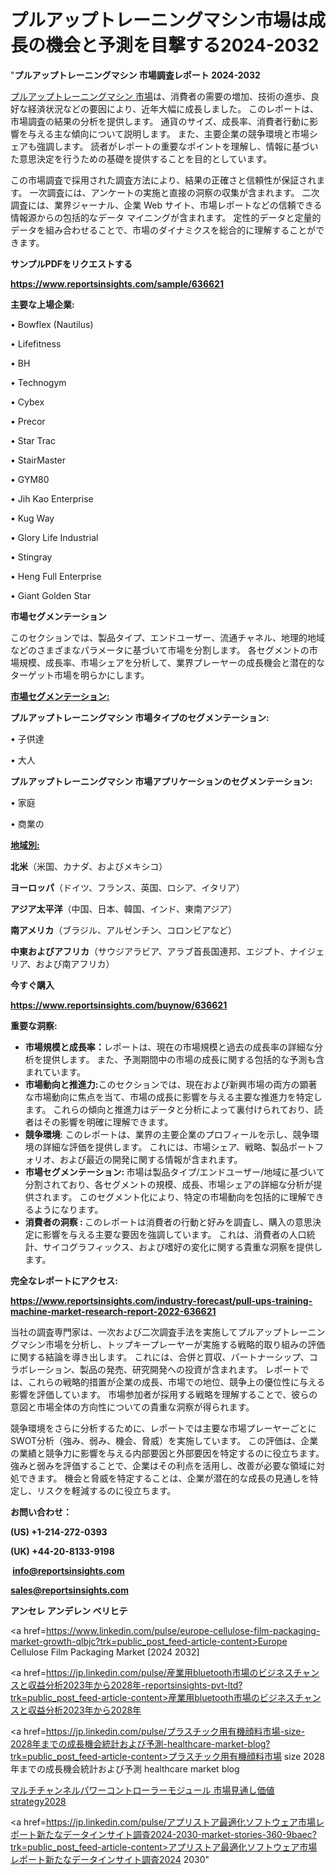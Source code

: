 # プルアップトレーニングマシン市場は成長の機会と予測を目撃する2024-2032

"<strong>プルアップトレーニングマシン 市場調査レポート 2024-2032</strong>

<a href=https://www.reportsinsights.com/sample/636621>プルアップトレーニングマシン 市場</a>は、消費者の需要の増加、技術の進歩、良好な経済状況などの要因により、近年大幅に成長しました。 このレポートは、市場調査の結果の分析を提供します。 通貨のサイズ、成長率、消費者行動に影響を与える主な傾向について説明します。 また、主要企業の競争環境と市場シェアも強調します。 読者がレポートの重要なポイントを理解し、情報に基づいた意思決定を行うための基礎を提供することを目的としています。

この市場調査で採用された調査方法により、結果の正確さと信頼性が保証されます。 一次調査には、アンケートの実施と直接の洞察の収集が含まれます。 二次調査には、業界ジャーナル、企業 Web サイト、市場レポートなどの信頼できる情報源からの包括的なデータ マイニングが含まれます。 定性的データと定量的データを組み合わせることで、市場のダイナミクスを総合的に理解することができます。

<strong><b>サンプルPDFをリクエストする</b></strong>

<a href=https://www.reportsinsights.com/sample/636621><strong><u>https://www.reportsinsights.com/sample/636621</u></strong></a>

<strong>主要な上場企業:</strong>

• Bowflex (Nautilus)

• Lifefitness

• BH

• Technogym

• Cybex

• Precor

• Star Trac

• StairMaster

• GYM80

• Jih Kao Enterprise

• Kug Way

• Glory Life Industrial

• Stingray

• Heng Full Enterprise

• Giant Golden Star

<strong>市場セグメンテーション</strong>

このセクションでは、製品タイプ、エンドユーザー、流通チャネル、地理的地域などのさまざまなパラメータに基づいて市場を分割します。 各セグメントの市場規模、成長率、市場シェアを分析して、業界プレーヤーの成長機会と潜在的なターゲット市場を明らかにします。

<strong><u>市場セグメンテーション</u></strong><strong><u>:</u></strong>

<strong>プルアップトレーニングマシン 市場タイプのセグメンテーション:</strong>

• 子供達

• 大人

<strong>プルアップトレーニングマシン 市場アプリケーションのセグメンテーション:</strong>

• 家庭

• 商業の

<strong><u>地域別</u></strong><strong><u>:</u></strong>

<strong>北米</strong>（米国、カナダ、およびメキシコ）

<strong>ヨーロッパ</strong>（ドイツ、フランス、英国、ロシア、イタリア）

<strong>アジア太平洋</strong>（中国、日本、韓国、インド、東南アジア）

<strong>南アメリカ</strong>（ブラジル、アルゼンチン、コロンビアなど）

<strong>中東およびアフリカ</strong>（サウジアラビア、アラブ首長国連邦、エジプト、ナイジェリア、および南アフリカ）

<strong>今すぐ購入</strong>

<a href=https://www.reportsinsights.com/buynow/636621><strong><u>https://www.reportsinsights.com/buynow/636621</u></strong></a>

<strong>重要な洞察:</strong>
<ul>
  <li><strong>市場規模と成長率：</strong>レポートは、現在の市場規模と過去の成長率の詳細な分析を提供します。 また、予測期間中の市場の成長に関する包括的な予測も含まれています。</li>
  <li><strong>市場動向と推進力:</strong>このセクションでは、現在および新興市場の両方の顕著な市場動向に焦点を当て、市場の成長に影響を与える主要な推進力を特定します。 これらの傾向と推進力はデータと分析によって裏付けられており、読者はその影響を明確に理解できます。</li>
  <li><strong>競争環境</strong>: このレポートは、業界の主要企業のプロフィールを示し、競争環境の詳細な評価を提供します。 これには、市場シェア、戦略、製品ポートフォリオ、および最近の開発に関する情報が含まれます。</li>
  <li><strong>市場セグメンテーション: </strong>市場は製品タイプ/エンドユーザー/地域に基づいて分割されており、各セグメントの規模、成長、市場シェアの詳細な分析が提供されます。 このセグメント化により、特定の市場動向を包括的に理解できるようになります。</li>
  <li><strong>消費者の洞察 : </strong>このレポートは消費者の行動と好みを調査し、購入の意思決定に影響を与える主要な要因を強調しています。 これは、消費者の人口統計、サイコグラフィックス、および嗜好の変化に関する貴重な洞察を提供します。</li>
</ul>
<strong>完全なレポートにアクセス:</strong>

<a href=https://www.reportsinsights.com/industry-forecast/pull-ups-training-machine-market-research-report-2022-636621><strong><u><b>https://www.reportsinsights.com/industry-forecast/pull-ups-training-machine-market-research-report-2022-636621</b></u></strong></a>

当社の調査専門家は、一次および二次調査手法を実施してプルアップトレーニングマシン市場を分析し、トップキープレーヤーが実施する戦略的取り組みの評価に関する結論を導き出します。 これには、合併と買収、パートナーシップ、コラボレーション、製品の発売、研究開発への投資が含まれます。 レポートでは、これらの戦略的措置が企業の成長、市場での地位、競争上の優位性に与える影響を評価しています。 市場参加者が採用する戦略を理解することで、彼らの意図と市場全体の方向性についての貴重な洞察が得られます。

競争環境をさらに分析するために、レポートでは主要な市場プレーヤーごとにSWOT分析（強み、弱み、機会、脅威）を実施しています。 この評価は、企業の業績と競争力に影響を与える内部要因と外部要因を特定するのに役立ちます。 強みと弱みを評価することで、企業はその利点を活用し、改善が必要な領域に対処できます。 機会と脅威を特定することは、企業が潜在的な成長の見通しを特定し、リスクを軽減するのに役立ちます。

<strong>お問い合わせ：</strong>

<strong>(US) +1-214-272-0393</strong>

<strong>(UK) +44-20-8133-9198</strong>

<strong> </strong><a href=info@reportsinsights.com><strong><u>info@reportsinsights.com</u></strong></a>

<a href=sales@reportsinsights.com><strong><u>sales@reportsinsights.com</u></strong></a>

<strong>アンセレ アンデレン ベリヒテ</strong>

<a href=https://www.linkedin.com/pulse/europe-cellulose-film-packaging-market-growth-qlbjc?trk=public_post_feed-article-content>Europe Cellulose Film Packaging Market [2024 2032]</a>

<a href=https://jp.linkedin.com/pulse/産業用bluetooth市場のビジネスチャンスと収益分析2023年から2028年-reportsinsights-pvt-ltd?trk=public_post_feed-article-content>産業用bluetooth市場のビジネスチャンスと収益分析2023年から2028年</a>

<a href=https://jp.linkedin.com/pulse/プラスチック用有機顔料市場-size-2028年までの成長機会統計および予測-healthcare-market-blog?trk=public_post_feed-article-content>プラスチック用有機顔料市場 size 2028年までの成長機会統計および予測 healthcare market blog</a>

<a href=https://www.linkedin.com/pulse/マルチチャンネルパワーコントローラーモジュール-市場見通し価値strategy2028-reports-insights-expert/>マルチチャンネルパワーコントローラーモジュール 市場見通し価値strategy2028</a>

<a href=https://jp.linkedin.com/pulse/アプリストア最適化ソフトウェア市場レポート新たなデータインサイト調査2024-2030-market-stories-360-9baec?trk=public_post_feed-article-content>アプリストア最適化ソフトウェア市場レポート新たなデータインサイト調査2024 2030</a>"
